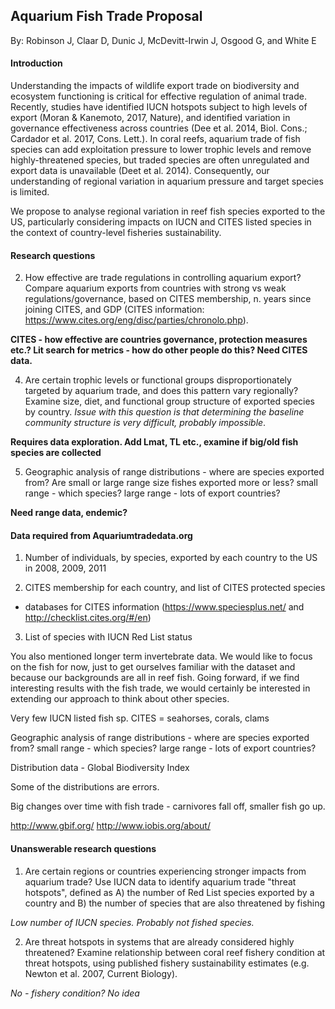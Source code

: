 ## Aquarium Fish Trade Proposal
By: Robinson J, Claar D, Dunic J, McDevitt-Irwin J, Osgood G, and White E  


#### Introduction  

Understanding the impacts of wildlife export trade on biodiversity and ecosystem functioning is critical for effective regulation of animal trade. Recently, studies have identified IUCN hotspots subject to high levels of export (Moran & Kanemoto, 2017, Nature), and identified variation in  governance effectiveness across countries (Dee et al. 2014, Biol. Cons.; Cardador et al. 2017, Cons. Lett.). In coral reefs, aquarium trade of fish species can add exploitation pressure to lower trophic levels and remove highly-threatened species, but traded species are often unregulated and export data is unavailable (Deet et al. 2014). Consequently, our understanding of regional variation in aquarium pressure and target species is limited.

We propose to analyse regional variation in reef fish species exported to the US, particularly considering impacts on IUCN and CITES listed species in the context of country-level fisheries sustainability.

#### Research questions  

2. How effective are trade regulations in controlling aquarium export? Compare aquarium exports from countries with strong vs weak regulations/governance, based on CITES membership, n. years since joining CITES, and GDP (CITES information: https://www.cites.org/eng/disc/parties/chronolo.php).

**CITES - how effective are countries governance, protection measures etc.? Lit search for metrics - how do other people do this? Need CITES data.**

4. Are certain trophic levels or functional groups disproportionately targeted by aquarium trade, and does this pattern vary regionally? Examine size, diet, and functional group structure of exported species by country. *Issue with this question is that determining the baseline community structure is very difficult, probably impossible*.

**Requires data exploration. Add Lmat, TL etc., examine if big/old fish species are collected**

5. Geographic analysis of range distributions - where are species exported from? Are small or large range size fishes exported more or less? small range - which species? large range - lots of export countries?

**Need range data, endemic?**

#### Data required from Aquariumtradedata.org

1. Number of individuals, by species, exported by each country to the US in 2008, 2009, 2011

2. CITES membership for each country, and list of CITES protected species

- databases for CITES information (https://www.speciesplus.net/ and http://checklist.cites.org/#/en)

3. List of species with IUCN Red List status  

You also mentioned longer term invertebrate data. We would like to focus on the fish for now, just to get ourselves familiar with the dataset and because our backgrounds are all in reef fish. Going forward, if we find interesting results with the fish trade, we would certainly be interested in extending our approach to think about other species.


Very few IUCN listed fish sp.
CITES = seahorses, corals, clams

Geographic analysis of range distributions - where are species exported from? small range - which species? large range - lots of export countries?

Distribution data - Global Biodiversity Index

Some of the distributions are errors.


Big changes over time with fish trade - carnivores fall off, smaller fish go up.

http://www.gbif.org/
http://www.iobis.org/about/

#### Unanswerable research questions

1. Are certain regions or countries experiencing stronger impacts from aquarium trade? Use IUCN data to identify aquarium trade "threat hotspots", defined as A) the number of Red List species exported by a country and B) the number of species that are also threatened by fishing

*Low number of IUCN species. Probably not fished species.*

2. Are threat hotspots in systems that are already considered highly threatened? Examine relationship between coral reef fishery condition at threat hotspots, using published fishery sustainability estimates (e.g. Newton et al. 2007, Current Biology).

*No - fishery condition? No idea*
